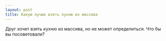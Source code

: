 ```yaml
---
layout: post 
title: Какую лучше взять кухню из массива 
--- 
```

Друг хочет взять кухню из массива, но не может определиться. Что бы вы посоветовали?
